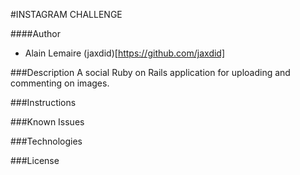 #INSTAGRAM CHALLENGE

####Author
- Alain Lemaire (jaxdid)[https://github.com/jaxdid]

###Description
A social Ruby on Rails application for uploading and commenting on images.

###Instructions

###Known Issues

###Technologies

###License
